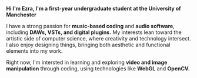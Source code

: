 <b>Hi I'm Ezra, I'm a first-year undergraduate student at the University of Manchester</b>

I have a strong passion for <b>music-based coding</b> and <b>audio software</b>, including <b>DAWs, VSTs, and digital plugins.</b> 
My interests lean toward the artistic side of computer science, where creativity and technology intersect.
I also enjoy designing things, bringing both aesthetic and functional elements into my work.

Right now, I'm intersted in learning and exploring <b>video and image manipulation</b> through coding, using technologies like <b>WebGL</b> and <b>OpenCV.</b>

<!---
ezraamanoe/ezraamanoe is a ✨ special ✨ repository because its `README.md` (this file) appears on your GitHub profile.
You can click the Preview link to take a look at your changes.
--->
